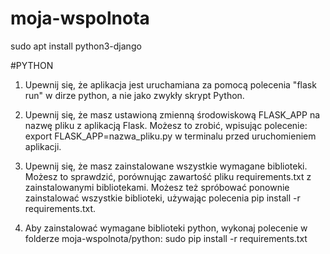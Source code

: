 # moja-wspolnota

sudo apt install python3-django


#PYTHON
1. Upewnij się, że aplikacja jest uruchamiana za pomocą polecenia "flask run" w dirze python, a nie jako zwykły skrypt Python.

2. Upewnij się, że masz ustawioną zmienną środowiskową FLASK_APP na nazwę pliku z aplikacją Flask. Możesz to zrobić, wpisując polecenie:
export FLASK_APP=nazwa_pliku.py 
w terminalu przed uruchomieniem aplikacji.

3. Upewnij się, że masz zainstalowane wszystkie wymagane biblioteki. Możesz to sprawdzić, porównując zawartość pliku requirements.txt z zainstalowanymi bibliotekami. Możesz też spróbować ponownie zainstalować wszystkie biblioteki, używając polecenia pip install -r requirements.txt.

4. Aby zainstalować wymagane biblioteki python, wykonaj polecenie w folderze moja-wspolnota/python:
sudo pip install -r requirements.txt 
